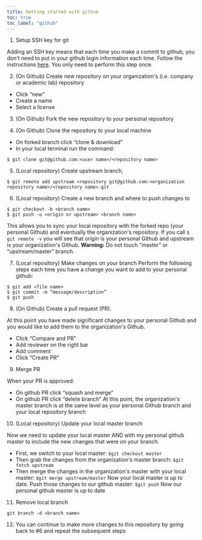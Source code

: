 ```yaml
---
title: Getting started with github
toc: true
toc_label: "github"
---
```


1. Setup SSH key for git

Adding an SSH key means that each time you make a commit to github, you don't need to put in your github login information each time.
Follow the instructions [here](https://help.github.com/articles/generating-a-new-ssh-key-and-adding-it-to-the-ssh-agent/).
You only need to perform this step once.

2. (On Github) Create new repository on your organization's (i.e. company or academic lab) repository
* Click “new”
* Create a name
* Select a license

3. (On Github) Fork the new repository to your personal repository

4. (On Github) Clone the repository to your local machine
* On forked branch click “clone & download”
* In your local terminal run the command:
```
$ git clone git@github.com:<user name>/<repository name>
```

5. (Local repository) Create upstream branch,
```
$ git remote add upstream <repository git@github.com:<organization repository name>/<repository name>.git
```

6. (Local repository) Create a new branch and where to push changes to
```
$ git checkout -b <branch name>
$ git push -u <origin or upstream> <branch name>
```
This allows you to sync your local repository with the forked repo (your personal Github) and eventually the organization's repository. 
If you call `$ git remote -v` you will see that origin is your personal Github and upstream is your organization's Github.
**Warning:** Do not touch “master” or “upstream/master” branch.

7. (Local repository) Make changes on your branch
Perform the following steps each time you have a change you want to add to your personal github:
```
$ git add <file name>
$ git commit -m “message/description”
$ git push
```

8. (On Github) Create a pull request (PR).

At this point you have made significant changes to your personal Github and you would like to add them to the organization's Github.
* Click “Compare and PR”
* Add reviewer on the right bar
* Add comment
* Click “Create PR”

9. Merge PR

When your PR is approved:
* On github PR click “squash and merge”
* On github PR click “delete branch”
At this point, the organization's master branch is at the same level as your personal Github branch and your local repository branch

10. (Local repository) Update your local master branch

Now we need to update your local master AND with my personal github master to include the new changes that were on your branch.
* First, we switch to your local master: `$git checkout master`
* Then grab the changes from the organization's master branch: `$git fetch upstream` 
* Then merge the changes in the organization's master with your local master: `$git merge upstream/master`
Now your local master is up to date.
Push those changes to our github master: `$git push`
Now our personal github master is up to date

11. Remove local branch
```
git branch -d <branch name>
```

12. You can continue to make more changes to this repository by going back to #6 and repeat the subsequent steps
